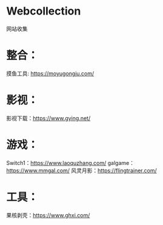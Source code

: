 # Webcollection
网站收集
# 整合：
摸鱼工具: https://moyugongju.com/
# 影视：
影视下载：https://www.gying.net/
# 游戏：
Switch1：https://www.laoquzhang.com/
galgame：https://www.mmgal.com/
风灵月影：https://flingtrainer.com/
# 工具：
果核剥壳：https://www.ghxi.com/
